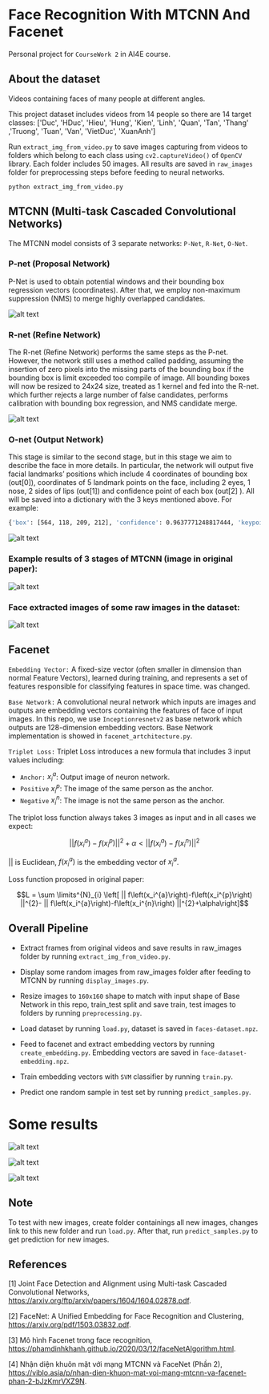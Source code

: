 # Face Recognition With MTCNN And Facenet
Personal project for ``CourseWork 2`` in AI4E course.

## About the dataset

Videos containing faces of many people at different angles. 

This project dataset includes videos from 14 people so there are 14 target classes: ['Duc', 'HDuc', 'Hieu', 'Hung', 'Kien', 'Linh', 'Quan', 'Tan', 'Thang'
            ,'Truong', 'Tuan', 'Van', 'VietDuc', 'XuanAnh']
            
Run ``extract_img_from_video.py`` to save images capturing from videos to folders which belong to each class using ``cv2.captureVideo()`` of ``OpenCV`` library. Each folder includes 50 images. All results are saved in ``raw_images`` folder for preprocessing steps before feeding to neural networks.

```
python extract_img_from_video.py
```

## MTCNN (Multi-task Cascaded Convolutional Networks)

The MTCNN model consists of 3 separate networks: ``P-Net``, ``R-Net``, ``O-Net``.

### P-net (Proposal Network)

P-Net is used to obtain potential windows and their bounding box regression vectors (coordinates). After that, we employ
non-maximum suppression (NMS) to merge highly overlapped candidates.

![alt text](https://github.com/LTPhat/FaceRecognition_MTCNN_Facenet/blob/master/Images/P-net.png)

### R-net (Refine Network)

The R-net (Refine Network) performs the same steps as the P-net. However, the network still uses a method called padding, assuming the insertion of zero pixels into the missing parts of the bounding box if the bounding box is limit exceeded too compile of image. All bounding boxes will now be resized to 24x24 size, treated as 1 kernel and fed into the R-net. which further rejects a large number of false candidates, performs calibration with bounding box regression, and NMS candidate merge.

![alt text](https://github.com/LTPhat/FaceRecognition_MTCNN_Facenet/blob/master/Images/R-net.png)

### O-net (Output Network)

This stage is similar to the second stage, but in this stage we aim to describe the face in more details. In particular,
the network will output five facial landmarks’ positions which include 4 coordinates of bounding box (out[0]), coordinates of 5 landmark points on the face, including 2 eyes, 1 nose, 2 sides of lips (out[1]) and confidence point of each box (out[2] ). All will be saved into a dictionary with the 3 keys mentioned above. For example:
```sh
{'box': [564, 118, 209, 212], 'confidence': 0.9637771248817444, 'keypoints': {'left_eye': (620, 184), 'right_eye': (718, 180), 'nose': (670, 191), 'mouth_left': (632, 267), 'mouth_right': (714, 266)}}
```

![alt text](https://github.com/LTPhat/FaceRecognition_MTCNN_Facenet/blob/master/Images/O-net.png)

### Example results of 3 stages of MTCNN (image in original paper):

![alt text](https://github.com/LTPhat/FaceRecognition_MTCNN_Facenet/blob/master/Images/example.png)

### Face extracted images of some raw images in the dataset:

![alt text](https://github.com/LTPhat/FaceRecognition_MTCNN_Facenet/blob/master/detect_face.png)

## Facenet

``Embedding Vector:`` A fixed-size vector (often smaller in dimension than normal Feature Vectors), learned during training, and represents a set of features responsible for classifying features in space time. was changed.

``Base Network:`` A convolutional neural network which inputs are images and outputs are embedding vectors containing the features of face of input images. In this repo, we use ``Inceptionresnetv2`` as base network which outputs are 128-dimension embedding vectors. Base Network implementation is showed in ``facenet_artchitecture.py``.

``Triplet Loss:`` Triplet Loss introduces a new formula that includes 3 input values including:
- ``Anchor:`` $x_i^{a}$: Output image of neuron network.
- ``Positive`` $x_i^{p}$: The image of the same person as the anchor.
- ``Negative`` $x_i^{n}$: The image is not the same person as the anchor.

The triplot loss function always takes 3 images as input and in all cases we expect:

$$ || f\left(x_i^{a}\right)-f\left(x_i^{p}\right) ||^{2} + \alpha < || f\left(x_i^{a}\right)-f\left(x_i^{n}\right) ||^{2} $$
            
$||$ is Euclidean, $f\left(x_i^{a}\right)$ is the embedding vector of $x_i^{a}$.

Loss function proposed in original paper:

$$L = \sum \limits^{N}_{i} \left[ || f\left(x_i^{a}\right)-f\left(x_i^{p}\right) ||^{2}- || f\left(x_i^{a}\right)-f\left(x_i^{n}\right) ||^{2}+\alpha\right]$$

## Overall Pipeline 

- Extract frames from original videos and save results in raw_images folder by running ``extract_img_from_video.py``.

- Display some random images from raw_images folder after feeding to MTCNN by running   ``display_images.py``.

- Resize images to ``160x160`` shape to match with input shape of Base Network in this repo, train_test split and save train, test images to folders by running ``preprocessing.py``.

- Load dataset by running ``load.py``, dataset is saved in ``faces-dataset.npz``.

- Feed to facenet and extract embedding vectors by running ``create_embedding.py``. Embedding vectors are saved in ``face-dataset-embedding.npz``.

- Train embedding vectors with ``SVM`` classifier by running ``train.py``.

- Predict one random sample in test set by running ``predict_samples.py``.

# Some results

![alt text](https://github.com/LTPhat/FaceRecognition_MTCNN_Facenet/blob/master/Images/res1.png)

![alt text](https://github.com/LTPhat/FaceRecognition_MTCNN_Facenet/blob/master/Images/res2.png)

![alt text](https://github.com/LTPhat/FaceRecognition_MTCNN_Facenet/blob/master/Images/res3.png)
## Note
To test with new images, create folder containings all new images, changes link to this new folder and run ``load.py``. After that, run  ``predict_samples.py`` to get prediction for new images.

## References
[1] Joint Face Detection and Alignment using
Multi-task Cascaded Convolutional Networks, https://arxiv.org/ftp/arxiv/papers/1604/1604.02878.pdf.

[2] FaceNet: A Unified Embedding for Face Recognition and Clustering, https://arxiv.org/pdf/1503.03832.pdf.

[3] Mô hình Facenet trong face recognition, https://phamdinhkhanh.github.io/2020/03/12/faceNetAlgorithm.html.

[4] Nhận diện khuôn mặt với mạng MTCNN và FaceNet (Phần 2), https://viblo.asia/p/nhan-dien-khuon-mat-voi-mang-mtcnn-va-facenet-phan-2-bJzKmrVXZ9N.

